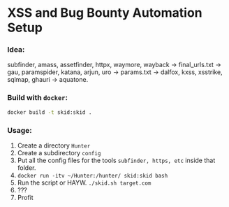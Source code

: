 # XSS and Bug Bounty Automation Setup

### Idea:

subfinder, amass, assetfinder, httpx, waymore, wayback -> final_urls.txt -> gau, paramspider, katana, arjun, uro -> params.txt -> dalfox, kxss, xsstrike, sqlmap, ghauri -> aquatone.

### Build with `docker`:

```sh
docker build -t skid:skid .
```

### Usage:

1. Create a directory `Hunter`
1. Create a subdirectory `config`
1. Put all the config files for the tools `subfinder, https, etc` inside that folder.
1. `docker run -itv ~/Hunter:/hunter/ skid:skid bash`
1. Run the script or HAYW. `./skid.sh target.com`
1. ???
1. Profit
